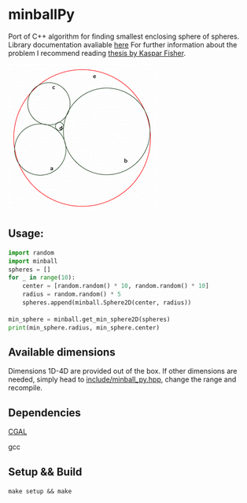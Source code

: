# minballPy
Port of C++ algorithm for finding smallest enclosing sphere of spheres. Library documentation avaliable [here](http://doc.cgal.org/latest/Bounding_volumes/classCGAL_1_1Min__sphere__of__spheres__d.html#af9d984199150f79be185b3cb526399b9)
For further information about the problem I recommend reading [thesis by Kaspar Fisher](https://www.inf.ethz.ch/personal/emo/DoctThesisFiles/fischer05.pdf).

![alt text](https://github.com/JendaPlhak/minballPy/blob/master/img/example.gif "Example circles")


## Usage:

```python
import random
import minball
spheres = []
for _ in range(10):
    center = [random.random() * 10, random.random() * 10]
    radius = random.random() * 5
    spheres.append(minball.Sphere2D(center, radius))

min_sphere = minball.get_min_sphere2D(spheres)
print(min_sphere.radius, min_sphere.center)
```

## Available dimensions
Dimensions 1D-4D are provided out of the box. If other dimensions are needed, simply
head to [include/minball_py.hpp](https://github.com/JendaPlhak/minballPy/blob/master/include/minball_py.hpp),
change the range and recompile.

## Dependencies
[CGAL](https://github.com/JendaPlhak/minballPy/blob/master/img/example.gif)

gcc

## Setup && Build

`make setup && make`
